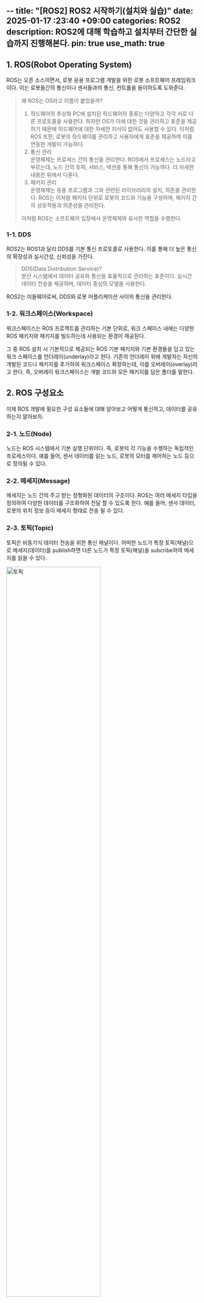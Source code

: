 --
title: "[ROS2] ROS2 시작하기(설치와 실습)"
date: 2025-01-17 :23:40 +09:00
categories: ROS2
description: ROS2에 대해 학습하고 설치부터 간단한 실습까지 진행해본다.
pin: true
use_math: true
---

## 1. ROS(Robot Operating System)

ROS는 오픈 소스이면서, 로봇 응용 프로그램 개발을 위한 로봇 소프트웨어 프레임워크이다. 이는 로봇들간의 통신이나 센서들과의 통신, 컨트롤을 용이하도록 도와준다. 

> 왜 ROS는 OS라고 이름이 붙었을까?  
> 1. 하드웨어의 추상화
> PC에 설치된 하드웨어의 종류는 다양하고 각각 서로 다른 프로토콜을 사용한다. 하지만 OS가 이에 대한 것을 관리하고 표준을 제공하기 때문에 하드웨어에 대한 자세한 지식이 없어도 사용할 수 있다. 이처럼 ROS 또한, 로봇의 하드웨어를 관리하고 사용자에게 표준을 제공하여 이를 연동한 개발이 가능하다.  
> 2. 통신 관리  
> 운영체제는 프로세스 간의 통신을 관리한다. ROS에서 프로세스는 노드라고 부르는데, 노드 간의 토픽, 서비스, 액션을 통해 통신이 가능하다. 더 자세한 내용은 뒤에서 다룬다.  
> 3. 패키지 관리  
> 운영체제는 응용 프로그램과 그와 관련된 라이브러리의 설치, 의존을 관리한다. ROS는 이처럼 패키지 단위로 로봇의 코드와 기능을 구성하며, 패키지 간의 상호작용과 의존성을 관리한다.  
> 
> 이처럼 ROS는 소프트웨어 입장에서 운영체제와 유사한 역할을 수행한다. 

### 1-1. DDS
 
ROS2는 ROS1과 달리 DDS를 기본 통신 프로토콜로 사용한다. 이를 통해 더 높은 통신의 확장성과 실시간성, 신뢰성을 가진다. 

> DDS(Data Distribution Service)?  
> 분산 시스템에서 데이터 공유와 통신을 효율적으로 관리하는 표준이다. 실시간 데이터 전송을 제공하며, 데이터 중심의 모델을 사용한다. 

ROS2는 미들웨어로써, DDS와 로봇 어플리케이션 사이의 통신을 관리한다.

### 1-2. 워크스페이스(Workspace)

워크스페이스는 ROS 프로젝트를 관리하는 기본 단위로, 워크 스페이스 내에는 다양한 ROS 패키지와 패키지를 빌드하는데 사용되는 환경이 제공된다. 

그 중 ROS 설치 시 기본적으로 제공되는 ROS 기본 패키지와 기본 환경들을 담고 있는 워크 스페이스를 언더레이(underlay)라고 한다. 기존의 언더레이 위에 개발자는 자신의 개발된 코드나 패키지를 추가하여 워크스페이스 확장하는데, 이를 오버레이(overlay)라고 한다. 즉, 오버레이 워크스페이스는 개발 코드와 모든 패키지를 담은 폴더를 말한다.


## 2. ROS 구성요소

이제 ROS 개발에 필요한 구성 요소들에 대해 알아보고 어떻게 통신하고, 데이터를 공유하는지 알아보자.

### 2-1. 노드(Node)

노드는 ROS 시스템에서 기본 실행 단위이다. 즉, 로봇의 각 기능을 수행하는 독립적인 프로세스이다. 예를 들어, 센서 데이터를 읽는 노드, 로봇의 모터를 제어하는 노드 등으로 정의될 수 있다. 

### 2-2. 메세지(Message)

메세지는 노드 간의 주고 받는 정형화된 데이터의 구조이다. ROS는 여러 메세지 타입을 정의하여 다양한 데이터를 구조화하여 전달 할 수 있도록 한다. 예를 들어, 센서 데이터, 로봇의 위치 정보 등이 메세지 형태로 전송 될 수 있다. 

### 2-3. 토픽(Topic)

토픽은 비동기식 데이터 전송을 위한 통신 채널이다. 어떠한 노드가 특정 토픽(채널)으로 메세지(데이터)를 publish하면 다른 노드가 특정 토픽(채널)을 subcribe하여 메세지를 읽을 수 있다.

<img src="{{ site.baseurl }}/assets/img/post/ROS2/topic.png" alt="토픽" style="width: 70%">

메세지를 publish 하는 노드를 publisher, subscribe하는 노드를 subscriber라고 하며, 하나의 토픽에 대해 여러 개의 publisher와 subscriber가 존재할 수 있다. 또, 하나의 노드는 여러 토픽에 대해 publisher이자, 다른 여러 토픽에 대해 subscriber 역할을 할 수 있다. 

예를 들어, 로봇 이동 노드는 여러 토픽을 subscribe하여 현재 위치를 담은 메세지와 목적지 위치를 담은 메세지를 얻어 목적지로 이동 후 완료 메세지를 담아 publish 한다.

### 2-4. 서비스(Service)

<img src="{{ site.baseurl }}/assets/img/post/ROS2/service.png" alt="서비스" style="width: 70%"

서비스는 동기식 요청-응답 방식의 통신으로, 클라이언트는 서비스를 요청하고 서버는 요청된 서비스에 대한 응답을 반환한다. 

### 2-5. 액션(Action)

<img src="{{ site.baseurl }}/assets/img/post/ROS2/action.png" alt="액션" style="width: 70%">

액션은 서비스와 유사하지만 작업 중간 진행사항에 대한 피드백을 받을 수 있어서 시간이 오래 걸리는 작업을 처리할 때 사용된다. 또한 액션은 서비스와 달리 작업을 중간에 취소할 수 있다. 

### 2-6. 런치 파일(Launch File)



### 2-7. 파라미터 서버(Prameter Server)


## 3. ROS2 Humble 설치

현재 사용하는 Ubuntu의 버전이 22.04이므로 그에 맞는 ROS2 Humble을 설치해서 사용하려고 한다. ROS2 Humble은 [ROS2 공식문서](https://docs.ros.org/en/humble/Installation/Ubuntu-Install-Debs.html)를 따라서 실행하면 큰 문제 없이 설치가 가능하다. 

> Environment setup?  
> 설치 과정의 대부분은 문서에 내용을 터미널로 그대로 복사 붙여넣기하면 된다. 하지만 마지막 단계 Environment setup에서 막힌 사람들이 있을 거 같아서 추가설명을 적고자한다.  
> 새로운 터미널을 열 때마다 추가작업 없이 ros2의 명령어와 기능을 사용할 수 있도록 ros2를 소싱해주어야 한다. 우분투의 경우에는 `vi .bashrc`하여 해당 파일 맨 끝에 `source /opt/ros/humble/setup.bash`를 추가 작성해준다.  
> 이후 새 터미널을 열면 ros2 사용이 가능하다.

<img src="{{ site.baseurl }}/assets/img/post/ROS2/ros2_help.png" alt="ros2 help" style="width: 70%">

만약 설치가 모두 완료되었다면 터미널에 `ros2 --help`를 입력했을 때, 위의 이미지처럼 ros2에서 사용가능한 명령어들이 출력되어야 한다. 

이후 VSCode에서 ros2를 사용하기 위해 도와줄 확장자들을 설치해준다.
- python, C++, ROS
- CMake, CMake Tools, XML, XML Tools

> 리눅스 터미널의  `terminator`를 설치해주면 여러 터미널 세션을 하나의 화면에서 볼 수 있는 등 터미널 사용이 더욱 편리하다.  
> `sudo apt-get install terminator` 설치 이후 `terminator`로 실행  
> <img src="{{ site.baseurl }}/assets/img/post/ROS2/terminator.png" alt="터미네이터" style="width: 70%">  
> - `Ctrl+Shift+e` : 오른쪽에 새로운 터미널 열기  
> - `Ctrl+Shift+o` : 아래에 새로운 터미널 열기

